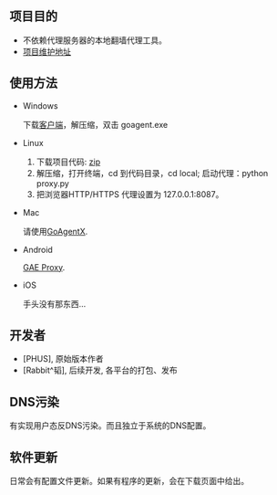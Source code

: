 项目目的
--------
* 不依赖代理服务器的本地翻墙代理工具。
* [项目维护地址](https://github.com/xseven007/GoAgent)

使用方法
--------
* Windows

    下载[客户端](https://github.com/downloads/xseven007/GoAgent/GoAgent-20120803.zip)，解压缩，双击 goagent.exe
    
* Linux

    1. 下载项目代码: [zip](https://github.com/xseven007/GoAgent/zipball/master)
    1. 解压缩，打开终端，cd 到代码目录，cd local; 启动代理：python proxy.py
    2. 把浏览器HTTP/HTTPS 代理设置为 127.0.0.1:8087。    
    
* Mac 

    请使用[GoAgentX](https://github.com/ohdarling/GoAgentX).

* Android

    [GAE Proxy](http://code.google.com/p/gaeproxy/).

* iOS
    
    手头没有那东西...


开发者
------
* [PHUS], 原始版本作者
* [Rabbit^韬], 后续开发, 各平台的打包、发布

DNS污染
-------
有实现用户态反DNS污染。而且独立于系统的DNS配置。


软件更新
-------
日常会有配置文件更新。如果有程序的更新，会在下载页面中给出。 


